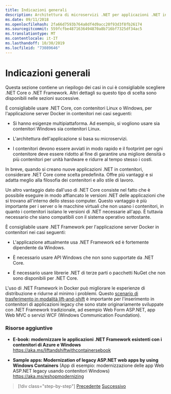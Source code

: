 ```yaml
---
title: Indicazioni generali
description: Architettura di microservizi .NET per applicazioni .NET in contenitori | Indicazioni generali
ms.date: 09/11/2018
ms.openlocfilehash: 2fa66d7593b764a8df4d9acc20f93d3f8fb26174
ms.sourcegitcommit: 559fcfbe4871636494870a8b716bf7325df34ac5
ms.translationtype: MT
ms.contentlocale: it-IT
ms.lasthandoff: 10/30/2019
ms.locfileid: "73089646"
---
```

# <a name="general-guidance"></a>Indicazioni generali

Questa sezione contiene un riepilogo dei casi in cui è consigliabile scegliere .NET Core o .NET Framework. Altri dettagli su questo tipo di scelta sono disponibili nelle sezioni successive.

È consigliabile usare .NET Core, con contenitori Linux o Windows, per l'applicazione server Docker in contenitori nei casi seguenti:

- Si hanno esigenze multipiattaforma. Ad esempio, si vogliono usare sia contenitori Windows sia contenitori Linux.

- L'architettura dell'applicazione si basa su microservizi.

- I contenitori devono essere avviati in modo rapido e il footprint per ogni contenitore deve essere ridotto al fine di garantire una migliore densità o più contenitori per unità hardware e ridurre al tempo stesso i costi.

In breve, quando si creano nuove applicazioni .NET in contenitori, considerare .NET Core come scelta predefinita. Offre più vantaggi e si adatta meglio alla filosofia dei contenitori e allo stile di lavoro.

Un altro vantaggio dato dall'uso di .NET Core consiste nel fatto che è possibile eseguire in modo affiancato le versioni .NET delle applicazioni che si trovano all'interno dello stesso computer. Questo vantaggio è più importante per i server o le macchine virtuali che non usano i contenitori, in quanto i contenitori isolano le versioni di .NET necessarie all'app. È tuttavia necessario che siano compatibili con il sistema operativo sottostante.

È consigliabile usare .NET Framework per l'applicazione server Docker in contenitori nei casi seguenti:

- L'applicazione attualmente usa .NET Framework ed è fortemente dipendente da Windows.

- È necessario usare API Windows che non sono supportate da .NET Core.

- È necessario usare librerie .NET di terze parti o pacchetti NuGet che non sono disponibili per .NET Core.

L'uso di .NET Framework in Docker può migliorare le esperienze di distribuzione e ridurne al minimo i problemi. Questo [scenario di trasferimento in modalità lift-and-shift](https://aka.ms/liftandshiftwithcontainersebook) è importante per l'inserimento in contenitori di applicazioni legacy che sono state originariamente sviluppate con .NET Framework tradizionale, ad esempio Web Form ASP.NET, app Web MVC o servizi WCF (Windows Communication Foundation).

### <a name="additional-resources"></a>Risorse aggiuntive

- **E-book: modernizzare le applicazioni .NET Framework esistenti con i contenitori di Azure e Windows**  
    https://aka.ms/liftandshiftwithcontainersebook

- **Sample apps: Modernization of legacy ASP.NET web apps by using Windows Containers** (App di esempio: modernizzazione delle app Web ASP.NET legacy usando contenitori Windows)  
    https://aka.ms/eshopmodernizing

>[!div class="step-by-step"]
>[Precedente](index.md)
>[Successivo](net-core-container-scenarios.md)
